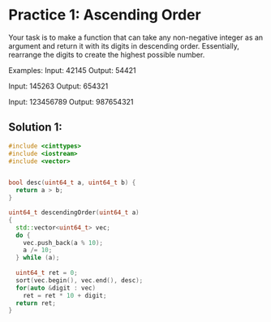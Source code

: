 # Practice 1: Ascending Order

Your task is to make a function that can take any non-negative integer as an argument and return it with its digits in descending order. Essentially, rearrange the digits to create the highest possible number.

Examples:
Input: 42145 Output: 54421

Input: 145263 Output: 654321

Input: 123456789 Output: 987654321

## Solution 1:
``` cpp
#include <cinttypes>
#include <iostream>
#include <vector>


bool desc(uint64_t a, uint64_t b) {
  return a > b;
}

uint64_t descendingOrder(uint64_t a)
{
  std::vector<uint64_t> vec;
  do {
    vec.push_back(a % 10);
    a /= 10;
  } while (a);
  
  uint64_t ret = 0;
  sort(vec.begin(), vec.end(), desc);
  for(auto &digit : vec)
    ret = ret * 10 + digit;
  return ret;
}
```
